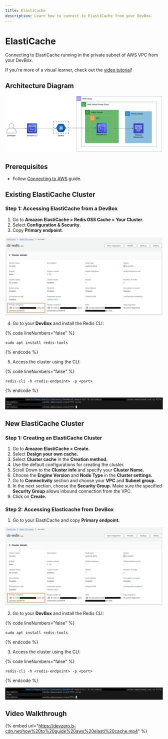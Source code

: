 ```yaml
---
title: ElastiCache
description: Learn how to connect to ElastiCache from your DevBox.
---
```


# ElastiCache

Connecting to ElastiCache running in the private subnet of AWS VPC from your DevBox.

If you're more of a visual learner, check out the [video tutorial](#video-walkthrough)!

## Architecture Diagram

![AWS ElastiCache Architecture](../../../.gitbook/assets/elasticache-arch.png)

## Prerequisites

- Follow [Connecting to AWS](../../existing-network/connecting-to-aws.md) guide.

## Existing ElastiCache Cluster

### Step 1: Accessing ElastiCache from a DevBox

1. Go to **Amazon ElastiCache > Redis OSS Cache > Your Cluster**.
2. Select **Configuration & Security**.
3. Copy **Primary endpoint**.

![AWS ElastiCache Endpoints](../../../.gitbook/assets/elasticache-endpoints.png)

4. Go to your **DevBox** and install the Redis CLI:

{% code lineNumbers="false" %}
```
sudo apt install redis-tools
```
{% endcode %}

5. Access the cluster using the CLI:

{% code lineNumbers="false" %}
```
redis-cli -h <redis-endpoint> -p <port>
```
{% endcode %}

![AWS ElastiCache Access](../../../.gitbook/assets/elasticache-access.png)

## New ElastiCache Cluster

### Step 1: Creating an ElastiCache Cluster

1. Go to **Amazon ElastiCache > Create.**
2. Select **Design your own cache.**
3. Select **Cluster cache** in the **Creation method.**
4. Use the default configurations for creating the cluster.
5. Scroll Down to the **Cluster info** and specify your **Cluster Name.**
6. Choose the **Engine Version** and **Node Type** in the **Cluster settings.**
7. Go to **Connectivity** section and choose your **VPC** and **Subnet group.**
8. In the next section, choose the **Security Group.** Make sure the specified **Security Group** allows inbound connection from the VPC.
9. Click on **Create.**

### Step 2: Accessing Elasticache from DevBox

1. Go to your ElastiCache and copy **Primary endpoint.**

![AWS ElastiCache Endpoints](../../../.gitbook/assets/elasticache-endpoints.png)

2. Go to your **DevBox** and install the Redis CLI:

{% code lineNumbers="false" %}
```
sudo apt install redis-tools
```
{% endcode %}

3. Access the cluster using the CLI:

{% code lineNumbers="false" %}
```
redis-cli -h <redis-endpoint> -p <port>
```
{% endcode %}

![AWS ElastiCache Access](../../../.gitbook/assets/elasticache-access.png)

## Video Walkthrough

{% embed url="https://devzero.b-cdn.net/how%20to%20guide%20aws%20elasti%20cache.mp4" %}
